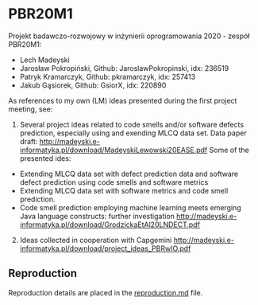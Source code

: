 # PBR20M1
Projekt badawczo-rozwojowy w inżynierii oprogramowania 2020 - zespół PBR20M1:
- Lech Madeyski
- Jarosław Pokropiński, Github: JaroslawPokropinski, idx: 236519
- Patryk Kramarczyk, Github: pkramarczyk, idx: 257413
- Jakub Gąsiorek, Github: GsiorX, idx: 220890

As references to my own (LM) ideas presented during the first project meeting, see:
1) Several project ideas related to code smells and/or software defects prediction, especially using and exending MLCQ data set. 
Data paper draft: http://madeyski.e-informatyka.pl/download/MadeyskiLewowski20EASE.pdf
Some of the presented ides:
- Extending MLCQ data set with defect prediction data and software defect prediction using code smells and software metrics
- Extending MLCQ data set with software metrics and code smell prediction.
- Code smell prediction employing machine learning meets emerging Java language constructs: further investigation
http://madeyski.e-informatyka.pl/download/GrodzickaEtAl20LNDECT.pdf

2) Ideas collected in cooperation with Capgemini http://madeyski.e-informatyka.pl/download/project_ideas_PBRwIO.pdf

## Reproduction

Reproduction details are placed in the [reproduction.md](./reproduction.md) file.
